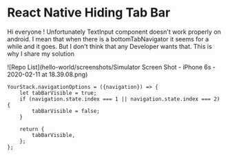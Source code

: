 # React Native Hiding Tab Bar

Hi everyone !
Unfortunately TextInput component doesn't work properly on android. I mean that when there is a bottomTabNavigator it seems for a while and it goes.
But I don't think that any Developer wants that. This is why I share my solution

![Repo List](hello-world/screenshots/Simulator Screen Shot - iPhone 6s - 2020-02-11 at 18.39.08.png)

```
YourStack.navigationOptions = ({navigation}) => {
    let tabBarVisible = true;
    if (navigation.state.index === 1 || navigation.state.index === 2) {
        tabBarVisible = false;
    }

    return {
        tabBarVisible,
    };
};
```
